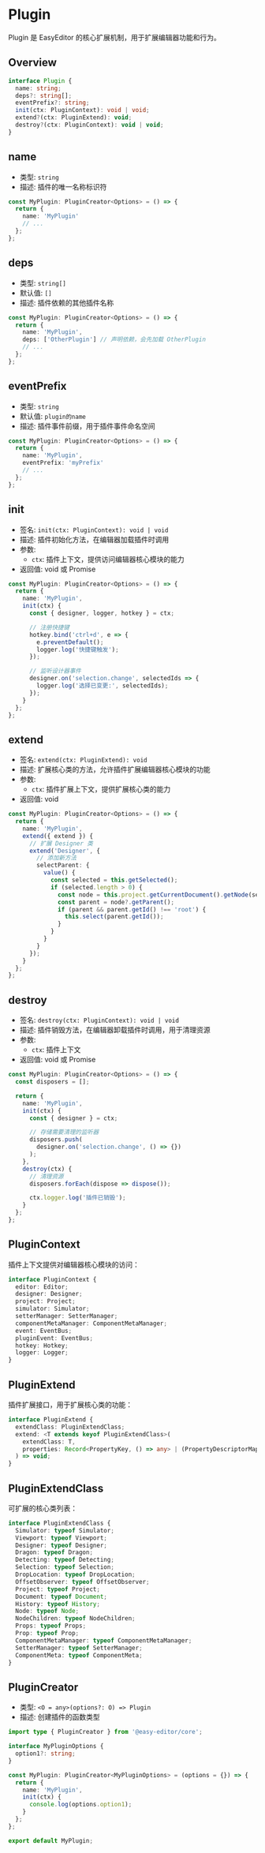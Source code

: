 # Plugin

Plugin 是 EasyEditor 的核心扩展机制，用于扩展编辑器功能和行为。

## Overview

```ts
interface Plugin {
  name: string;
  deps?: string[];
  eventPrefix?: string;
  init(ctx: PluginContext): void | void;
  extend?(ctx: PluginExtend): void;
  destroy?(ctx: PluginContext): void | void;
}
```

## name

- 类型: `string`
- 描述: 插件的唯一名称标识符

```ts
const MyPlugin: PluginCreator<Options> = () => {
  return {
    name: 'MyPlugin'
    // ...
  };
};
```

## deps

- 类型: `string[]`
- 默认值: `[]`
- 描述: 插件依赖的其他插件名称

```ts
const MyPlugin: PluginCreator<Options> = () => {
  return {
    name: 'MyPlugin',
    deps: ['OtherPlugin'] // 声明依赖，会先加载 OtherPlugin
    // ...
  };
};
```

## eventPrefix

- 类型: `string`
- 默认值: `plugin的name`
- 描述: 插件事件前缀，用于插件事件命名空间

```ts
const MyPlugin: PluginCreator<Options> = () => {
  return {
    name: 'MyPlugin',
    eventPrefix: 'myPrefix'
    // ...
  };
};
```

## init

- 签名: `init(ctx: PluginContext): void | void`
- 描述: 插件初始化方法，在编辑器加载插件时调用
- 参数:
  - `ctx`: 插件上下文，提供访问编辑器核心模块的能力
- 返回值: void 或 Promise

```ts
const MyPlugin: PluginCreator<Options> = () => {
  return {
    name: 'MyPlugin',
    init(ctx) {
      const { designer, logger, hotkey } = ctx;

      // 注册快捷键
      hotkey.bind('ctrl+d', e => {
        e.preventDefault();
        logger.log('快捷键触发');
      });

      // 监听设计器事件
      designer.on('selection.change', selectedIds => {
        logger.log('选择已变更:', selectedIds);
      });
    }
  };
};
```

## extend

- 签名: `extend(ctx: PluginExtend): void`
- 描述: 扩展核心类的方法，允许插件扩展编辑器核心模块的功能
- 参数:
  - `ctx`: 插件扩展上下文，提供扩展核心类的能力
- 返回值: void

```ts
const MyPlugin: PluginCreator<Options> = () => {
  return {
    name: 'MyPlugin',
    extend({ extend }) {
      // 扩展 Designer 类
      extend('Designer', {
        // 添加新方法
        selectParent: {
          value() {
            const selected = this.getSelected();
            if (selected.length > 0) {
              const node = this.project.getCurrentDocument().getNode(selected[0]);
              const parent = node?.getParent();
              if (parent && parent.getId() !== 'root') {
                this.select(parent.getId());
              }
            }
          }
        }
      });
    }
  };
};
```

## destroy

- 签名: `destroy(ctx: PluginContext): void | void`
- 描述: 插件销毁方法，在编辑器卸载插件时调用，用于清理资源
- 参数:
  - `ctx`: 插件上下文
- 返回值: void 或 Promise

```ts
const MyPlugin: PluginCreator<Options> = () => {
  const disposers = [];

  return {
    name: 'MyPlugin',
    init(ctx) {
      const { designer } = ctx;

      // 存储需要清理的监听器
      disposers.push(
        designer.on('selection.change', () => {})
      );
    },
    destroy(ctx) {
      // 清理资源
      disposers.forEach(dispose => dispose());

      ctx.logger.log('插件已销毁');
    }
  };
};
```

## PluginContext

插件上下文提供对编辑器核心模块的访问：

```ts
interface PluginContext {
  editor: Editor;
  designer: Designer;
  project: Project;
  simulator: Simulator;
  setterManager: SetterManager;
  componentMetaManager: ComponentMetaManager;
  event: EventBus;
  pluginEvent: EventBus;
  hotkey: Hotkey;
  logger: Logger;
}
```

## PluginExtend

插件扩展接口，用于扩展核心类的功能：

```ts
interface PluginExtend {
  extendClass: PluginExtendClass;
  extend: <T extends keyof PluginExtendClass>(
    extendClass: T,
    properties: Record<PropertyKey, () => any> | (PropertyDescriptorMap & ThisType<InstanceType<PluginExtendClass[T]>>)
  ) => void;
}
```

## PluginExtendClass

可扩展的核心类列表：

```ts
interface PluginExtendClass {
  Simulator: typeof Simulator;
  Viewport: typeof Viewport;
  Designer: typeof Designer;
  Dragon: typeof Dragon;
  Detecting: typeof Detecting;
  Selection: typeof Selection;
  DropLocation: typeof DropLocation;
  OffsetObserver: typeof OffsetObserver;
  Project: typeof Project;
  Document: typeof Document;
  History: typeof History;
  Node: typeof Node;
  NodeChildren: typeof NodeChildren;
  Props: typeof Props;
  Prop: typeof Prop;
  ComponentMetaManager: typeof ComponentMetaManager;
  SetterManager: typeof SetterManager;
  ComponentMeta: typeof ComponentMeta;
}
```

## PluginCreator

- 类型: `<O = any>(options?: O) => Plugin`
- 描述: 创建插件的函数类型

```ts
import type { PluginCreator } from '@easy-editor/core';

interface MyPluginOptions {
  option1?: string;
}

const MyPlugin: PluginCreator<MyPluginOptions> = (options = {}) => {
  return {
    name: 'MyPlugin',
    init(ctx) {
      console.log(options.option1);
    }
  };
};

export default MyPlugin;
```
